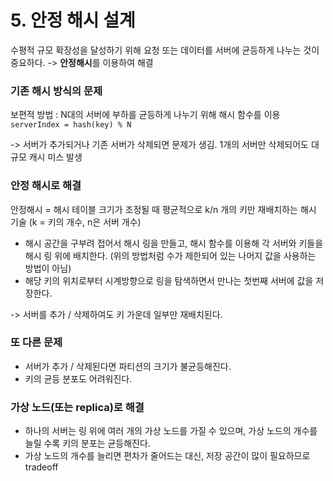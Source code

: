 # 5. 안정 해시 설계
수평적 규모 확장성을 달성하기 위해 요청 또는 데이터를 서버에 균등하게 나누는 것이 중요하다. -> **안정해시**를 이용하여 해결

### 기존 해시 방식의 문제
보편적 방법 : N대의 서버에 부하를 균등하게 나누기 위해 해시 함수를 이용
`serverIndex = hash(key) % N`

-> 서버가 추가되거나 기존 서버가 삭제되면 문제가 생김. 1개의 서버만 삭제되어도 대규모 캐시 미스 발생

### 안정 해시로 해결
안정해시 = 해시 테이블 크기가 조정될 때 평균적으로 k/n 개의 키만 재배치하는 해시 기술 (k = 키의 개수, n은 서버 개수)

- 해시 공간을 구부려 접어서 해시 링을 만들고, 해시 함수를 이용해 각 서버와 키들을 해시 링 위에 배치한다. (위의 방법처럼 수가 제한되어 있는 나머지 값을 사용하는 방법이 아님)
-  해당 키의 위치로부터 시계방향으로 링을 탐색하면서 만나는 첫번째 서버에 값을 저장한다. 

-> 서버를 추가 / 삭제하여도 키 가운데 일부만 재배치된다.


### 또 다른 문제
- 서버가 추가 / 삭제된다면 파티션의 크기가 불균등해진다. 
- 키의 균등 분포도 어려워진다. 

### 가상 노드(또는 replica)로 해결
- 하나의 서버는 링 위에 여러 개의 가상 노드를 가질 수 있으며, 가상 노드의 개수를 늘릴 수록 키의 분포는 균등해진다. 
- 가상 노드의 개수를 늘리면 편차가 줄어드는 대신, 저장 공간이 많이 필요하므로 tradeoff



